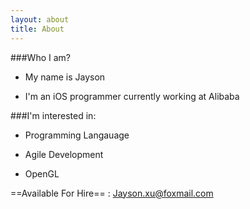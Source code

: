 ```yaml
---
layout: about
title: About
---
```


###Who I am?

- My name is Jayson

- I'm an iOS programmer currently working at Alibaba

###I'm interested in:

- Programming Langauage

- Agile Development

- OpenGL


==Available For Hire== : Jayson.xu@foxmail.com

